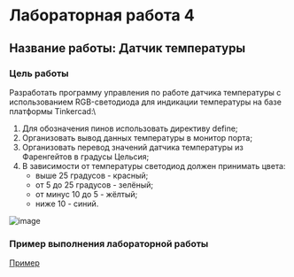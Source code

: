 # Лабораторная работа 4
## Название работы: Датчик температуры

### Цель работы
Разработать программу управления по работе датчика температуры с использованием RGB-светодиода для индикации температуры на базе платформы Tinkercad:\
1. Для обозначения пинов использовать директиву define;
2. Организовать вывод данных температуры в монитор порта;
3. Организовать перевод значений датчика температуры из Фаренгейтов в градусы Цельсия;
4. В зависимости от температуры светодиод должен принимать цвета:
   - выше 25 градусов - красный;
   - от 5 до 25 градусов - зелёный;
   - от минус 10 до 5 - жёлтый;
   - ниже 10 - синий.

![image](https://github.com/belvasevg/Programming-of-microcontrollers-SUAI-/assets/62217397/22e21e91-59c0-48d5-a670-090fe4caec13)

### Пример выполнения лабораторной работы
[Пример](https://www.tinkercad.com/things/1JrRcYPhKcP-laboratornaya-4-datchik-temperatury/editel?sharecode=plJTiczFs6XVsExl9cCVfDr-bL-ssL0d4EUknPEW3QQ/ "ссылка на платформу Tinkercad")
